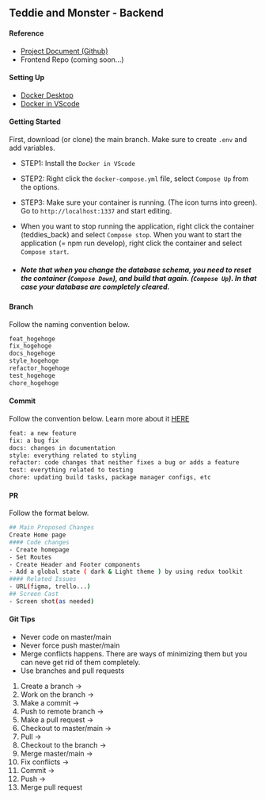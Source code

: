 ## Teddie and Monster - Backend

#### Reference

- [Project Document (Github)](https://gist.github.com/andasan/97312cf4f82cfac9362437078d839b40)
- Frontend Repo (coming soon...)

#### Setting Up

- [Docker Desktop](https://www.docker.com/products/docker-desktop/)
- [Docker in VScode ](https://code.visualstudio.com/docs/containers/overview)

#### Getting Started

First, download (or clone) the main branch.
Make sure to create `.env` and add variables.

- STEP1: Install the `Docker in VScode`
- STEP2: Right click the `docker-compose.yml` file, select `Compose Up` from the options.
- STEP3: Make sure your container is running. (The icon turns into green). Go to `http://localhost:1337` and start editing.

- When you want to stop running the application, right click the container (teddies_back) and select `Compose stop`. When you want to start the application (= npm run develop), right click the container and select `Compose start`.
- ##### Note that when you change the database schema, you need to reset the container (`Compose Down`), and build that again. (`Compose Up`). In that case your database are completely cleared.

#### Branch

Follow the naming convention below.

```bash
feat_hogehoge
fix_hogehoge
docs_hogehoge
style_hogehoge
refactor_hogehoge
test_hogehoge
chore_hogehoge
```

#### Commit

Follow the convention below. Learn more about it [HERE](https://dev.to/chrissiemhrk/git-commit-message-5e21)

```bash
feat: a new feature
fix: a bug fix
docs: changes in documentation
style: everything related to styling
refactor: code changes that neither fixes a bug or adds a feature
test: everything related to testing
chore: updating build tasks, package manager configs, etc
```

#### PR

Follow the format below.

```bash
## Main Proposed Changes
Create Home page
#### Code changes
- Create homepage
- Set Routes
- Create Header and Footer components
- Add a global state ( dark & Light theme ) by using redux toolkit
#### Related Issues
- URL(figma, trello...)
## Screen Cast
- Screen shot(as needed)
```

#### Git Tips

- Never code on master/main
- Never force push master/main
- Merge conflicts happens. There are ways of minimizing them but you can neve get rid of them completely.
- Use branches and pull requests

1. Create a branch ->
2. Work on the branch ->
3. Make a commit ->
4. Push to remote branch ->
5. Make a pull request ->
6. Checkout to master/main ->
7. Pull ->
8. Checkout to the branch ->
9. Merge master/main ->
10. Fix conflicts ->
11. Commit ->
12. Push ->
13. Merge pull request
